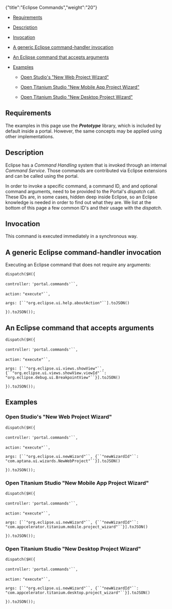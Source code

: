 {"title":"Eclipse Commands","weight":"20"} 

*   [Requirements](#Requirements)
    
*   [Description](#Description)
    
*   [Invocation](#Invocation)
    
*   [A generic Eclipse command-handler invocation](#AgenericEclipsecommand-handlerinvocation)
    
*   [An Eclipse command that accepts arguments](#AnEclipsecommandthatacceptsarguments)
    
*   [Examples](#Examples)
    
    *   [Open Studio's "New Web Project Wizard"](#OpenStudio's"NewWebProjectWizard")
        
    *   [Open Titanium Studio "New Mobile App Project Wizard"](#OpenTitaniumStudio"NewMobileAppProjectWizard")
        
    *   [Open Titanium Studio "New Desktop Project Wizard"](#OpenTitaniumStudio"NewDesktopProjectWizard")
        

## Requirements

The examples in this page use the _**Prototype**_ library, which is included by default inside a portal. However, the same concepts may be applied using other implementations.

## Description

Eclipse has a _Command Handling_ system that is invoked through an internal _Command Service_. Those commands are contributed via Eclipse extensions and can be called using the portal.

In order to invoke a specific command, a command ID, and and optional command arguments, need to be provided to the Portal's _dispatch_ call. These IDs are, in some cases, hidden deep inside Eclipse, so an Eclipse knowledge is needed in order to find out what they are. We list at the bottom of this page a few common ID's and their usage with the _dispatch_.

## Invocation

This command is executed immediately in a synchronous way.

## A generic Eclipse command-handler invocation

Executing an Eclipse command that does not require any arguments:

`dispatch($H({`

`controller:` `'portal.commands'``,`

`action:` `"execute"``,`

`args: [``"org.eclipse.ui.help.aboutAction"``].toJSON()`

`}).toJSON());`

## An Eclipse command that accepts arguments

`dispatch($H({`

`controller:` `'portal.commands'``,`

`action:` `"execute"``,`

`args: [``"org.eclipse.ui.views.showView"``, {``"org.eclipse.ui.views.showView.viewId"``:` `"org.eclipse.debug.ui.BreakpointView"``}].toJSON()`

`}).toJSON());`

## Examples

### Open Studio's "New Web Project Wizard"

`dispatch($H({`

`controller:` `'portal.commands'``,`

`action:` `"execute"``,`

`args: [``"org.eclipse.ui.newWizard"``, {``"newWizardId"``:` `"com.aptana.ui.wizards.NewWebProject"``}].toJSON()`

`}).toJSON());`

### Open Titanium Studio "New Mobile App Project Wizard"

`dispatch($H({`

`controller:` `'portal.commands'``,`

`action:` `"execute"``,`

`args: [``"org.eclipse.ui.newWizard"``, {``"newWizardId"``:` `"com.appcelerator.titanium.mobile.project_wizard"``}].toJSON()`

`}).toJSON());`

### Open Titanium Studio "New Desktop Project Wizard"

`dispatch($H({`

`controller:` `'portal.commands'``,`

`action:` `"execute"``,`

`args: [``"org.eclipse.ui.newWizard"``, {``"newWizardId"``:` `"com.appcelerator.titanium.desktop.project_wizard"``}].toJSON()`

`}).toJSON());`